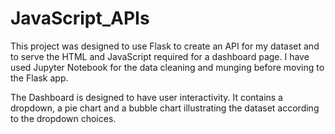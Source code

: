 # JavaScript_APIs

This project was designed to use Flask to create an API for my dataset and to serve the HTML and JavaScript required for a dashboard page. I have used Jupyter Notebook for the data cleaning and munging before moving to the Flask app. 

The Dashboard is designed to have user interactivity. It contains a dropdown, a pie chart and a bubble chart illustrating the dataset according to the dropdown choices. 
